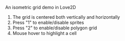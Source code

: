 An isometric grid demo in Love2D

1. The grid is centered both vertically and horizontally
2. Press "1" to enable/disable sprites
3. Press "2" to enable/disable polygon grid
4. Mouse hover to highlight a cell